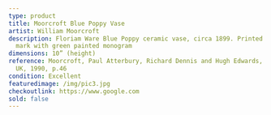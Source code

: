 ```yaml
---
type: product
title: Moorcroft Blue Poppy Vase
artist: William Moorcroft
description: Floriam Ware Blue Poppy ceramic vase, circa 1899. Printed factory
  mark with green painted monogram
dimensions: 10” (height)
reference: Moorcroft, Paul Atterbury, Richard Dennis and Hugh Edwards, Somerset,
  UK, 1990, p.46
condition: Excellent
featuredimage: /img/pic3.jpg
checkoutlink: https://www.google.com
sold: false
---
```

